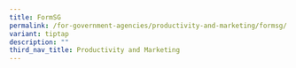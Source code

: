 ```yaml
---
title: FormSG
permalink: /for-government-agencies/productivity-and-marketing/formsg/
variant: tiptap
description: ""
third_nav_title: Productivity and Marketing
---
```

